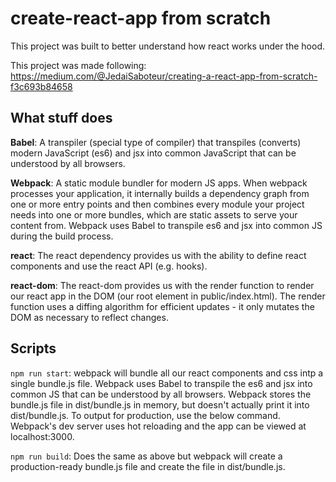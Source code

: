 # create-react-app from scratch

This project was built to better understand how react works under the hood.

This project was made following: https://medium.com/@JedaiSaboteur/creating-a-react-app-from-scratch-f3c693b84658

## What stuff does

**Babel**: A transpiler (special type of compiler) that transpiles (converts) modern JavaScript (es6) and jsx into common JavaScript that can be understood by all browsers.

**Webpack**: A static module bundler for modern JS apps. When webpack processes your application, it internally builds a dependency graph from one or more entry points and then combines every module your project needs into one or more bundles, which are static assets to serve your content from. Webpack uses Babel to transpile es6 and jsx into common JS during the build process.

**react**: The react dependency provides us with the ability to define react components and use the react API (e.g. hooks).

**react-dom**: The react-dom provides us with the render function to render our react app in the DOM (our root element in public/index.html). The render function uses a diffing algorithm for efficient updates - it only mutates the DOM as necessary to reflect changes.

## Scripts

`npm run start`: webpack will bundle all our react components and css intp a single bundle.js file. Webpack uses Babel to transpile the es6 and jsx into common JS that can be understood by all browsers. Webpack stores the bundle.js file in dist/bundle.js in memory, but doesn't actually print it into dist/bundle.js. To output for production, use the below command. Webpack's dev server uses hot reloading and the app can be viewed at localhost:3000.

`npm run build`: Does the same as above but webpack will create a production-ready bundle.js file and create the file in dist/bundle.js.
